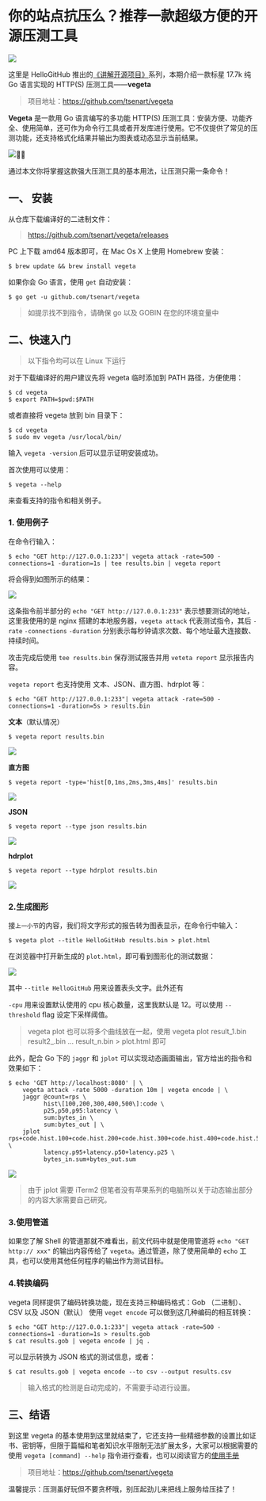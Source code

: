 # 你的站点抗压么？推荐一款超级方便的开源压测工具

![](cover.png)

这里是 HelloGitHub 推出的[《讲解开源项目》](https://github.com/HelloGitHub-Team/Article)系列，本期介绍一款标星 17.7k 纯 Go 语言实现的 HTTP(S) 压测工具——**vegeta**

> 项目地址：https://github.com/tsenart/vegeta

**Vegeta** 是一款用 Go 语言编写的多功能 HTTP(S) 压测工具：安装方便、功能齐全、使用简单，还可作为命令行工具或者开发库进行使用。它不仅提供了常见的压测功能，还支持格式化结果并输出为图表或动态显示当前结果。

![](images/8.gif)

通过本文你将掌握这款强大压测工具的基本用法，让压测只需一条命令！

## 一、 安装

从仓库下载编译好的二进制文件：

> https://github.com/tsenart/vegeta/releases

PC 上下载 amd64 版本即可，在 Mac Os X 上使用 Homebrew 安装：

```shell
$ brew update && brew install vegeta
```

如果你会 Go 语言，使用 `get` 自动安装：

```shell
$ go get -u github.com/tsenart/vegeta
```

> 如提示找不到指令，请确保 go 以及 GOBIN 在您的环境变量中

## 二、快速入门

> 以下指令均可以在 Linux 下运行

对于下载编译好的用户建议先将 vegeta 临时添加到 PATH 路径，方便使用：

```shell
$ cd vegeta
$ export PATH=$pwd:$PATH
```

或者直接将 vegeta 放到 bin 目录下：

```shell
$ cd vegeta
$ sudo mv vegeta /usr/local/bin/
```

输入 `vegeta -version` 后可以显示证明安装成功。

首次使用可以使用：

```shell
$ vegeta --help
```

来查看支持的指令和相关例子。

### 1. 使用例子

在命令行输入：

```shell
$ echo "GET http://127.0.0.1:233"| vegeta attack -rate=500 -connections=1 -duration=1s | tee results.bin | vegeta report
```

将会得到如图所示的结果：

![](images/2.png)

这条指令前半部分的 `echo "GET http://127.0.0.1:233"` 表示想要测试的地址，这里我使用的是 nginx 搭建的本地服务器，`vegeta attack` 代表测试指令，其后 `-rate` `-connections` `-duration` 分别表示每秒钟请求次数、每个地址最大连接数、持续时间。

攻击完成后使用 `tee results.bin` 保存测试报告并用 `veteta report` 显示报告内容。

`vegeta report` 也支持使用 文本、JSON、直方图、hdrplot 等：

```shell
$ echo "GET http://127.0.0.1:233"| vegeta attack -rate=500 -connections=1 -duration=5s > results.bin
```

**文本**（默认情况）

```shell
$ vegeta report results.bin
```

![](images/3.png)

**直方图**

```shell
$ vegeta report -type='hist[0,1ms,2ms,3ms,4ms]' results.bin
```

![](images/4.png)

**JSON**

```shell
$ vegeta report --type json results.bin
```

![](images/5.png)

**hdrplot**

```shell
$ vegeta report --type hdrplot results.bin
```

![](images/6.png)

### 2.生成图形

接`上一小节`的内容，我们将文字形式的报告转为图表显示，在命令行中输入：

```shell
$ vegeta plot --title HelloGitHub results.bin > plot.html
```

在浏览器中打开新生成的 `plot.html`，即可看到图形化的测试数据：

![](images/7.png)

其中 `--title HelloGitHub` 用来设置表头文字。此外还有

`-cpu` 用来设置默认使用的 cpu 核心数量，这里我默认是 12。可以使用 `--threshold` flag 设定下采样阈值。

> vegeta plot 也可以将多个曲线放在一起，使用 vegeta plot result_1.bin result2_.bin ... result_n.bin > plot.html 即可

此外，配合 Go 下的 `jaggr` 和 `jplot` 可以实现动态画面输出，官方给出的指令和效果如下：

```shell
$ echo 'GET http://localhost:8080' | \
    vegeta attack -rate 5000 -duration 10m | vegeta encode | \
    jaggr @count=rps \
          hist\[100,200,300,400,500\]:code \
          p25,p50,p95:latency \
          sum:bytes_in \
          sum:bytes_out | \
    jplot rps+code.hist.100+code.hist.200+code.hist.300+code.hist.400+code.hist.500 \
          latency.p95+latency.p50+latency.p25 \
          bytes_in.sum+bytes_out.sum
```

![](images/8.gif)

> 由于 jplot 需要 iTerm2 但笔者没有苹果系列的电脑所以关于动态输出部分的内容大家需要自己研究。

### 3.使用管道

如果您了解 Shell 的管道那就不难看出，前文代码中就是使用管道将 `echo "GET http:// xxx"` 的输出内容传给了 `vegeta`。通过管道，除了使用简单的 `echo` 工具，也可以使用其他任何程序的输出作为测试目标。

### 4.转换编码

vegeta 同样提供了编码转换功能，现在支持三种编码格式：Gob （二进制）、CSV 以及 JSON（默认） 使用 `veget encode`  可以做到这几种编码的相互转换：

```shell
$ echo "GET http://127.0.0.1:233"| vegeta attack -rate=500 -connections=1 -duration=1s > results.gob
$ cat results.gob | vegeta encode | jq .
```

可以显示转换为 JSON 格式的测试信息，或者：

```shell
$ cat results.gob | vegeta encode --to csv --output results.csv
```

> 输入格式的检测是自动完成的，不需要手动进行设置。

## 三、结语

到这里 vegeta 的基本使用到这里就结束了，它还支持一些精细参数的设置比如证书、密钥等，但限于篇幅和笔者知识水平限制无法扩展太多，大家可以根据需要的使用 `vegeta [command] --help` 指令进行查看，也可以阅读官方的[使用手册](https://github.com/tsenart/vegeta#usage-manual)


> 项目地址：https://github.com/tsenart/vegeta

温馨提示：压测虽好玩但不要贪杯哦，别压起劲儿来把线上服务给压挂了！